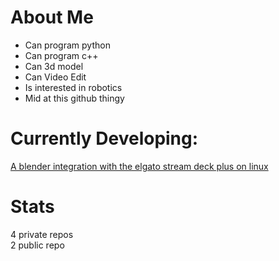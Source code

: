 # About Me

- Can program python
- Can program c++
- Can 3d model
- Can Video Edit
- Is interested in robotics
- Mid at this github thingy

# Currently Developing:

[A blender integration with the elgato stream deck plus on linux](https://github.com/TheStarViper/bpy_streamdeck_plus)

# Stats
4 private repos<br>
2 public repo<br>
